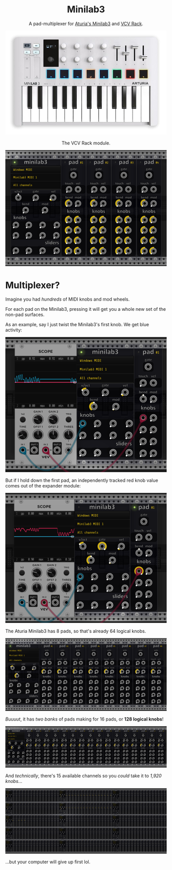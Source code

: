 <h1 align="center">Minilab3</h1>

<p align="center">
A pad-multiplexer for <a href="https://www.arturia.com/products/hybrid-synths/minilab-3/overview">Aturia's Minilab3</a> and <a href="https://vcvrack.com/">VCV Rack</a>.
</p>

<p align="center">
  <img src="https://github.com/dustinlacewell/vcv-minilab3/blob/master/minilab.png?raw=true" alt="Minilab3"/>
</p>

<p align="center">
The VCV Rack module.
</p>

<p align="center">
  <img src="https://github.com/dustinlacewell/vcv-minilab3/blob/master/module.png?raw=true" alt="Minilab3 module"/>
</p>


# Multiplexer?

Imagine you had *hundreds* of MIDI knobs and mod wheels.

For each pad on the Minilab3, pressing it will get you a whole new set of the non-pad surfaces.

As an example, say I just twist the Minilab3's first knob. We get blue activity:

<p align="center">
  <img src="https://github.com/dustinlacewell/vcv-minilab3/blob/master/main-knob.png?raw=true" alt="Minilab3 module"/>
</p>

But if I hold down the first pad, an independently tracked red knob value comes out of the expander module:

<p align="center">
  <img src="https://github.com/dustinlacewell/vcv-minilab3/blob/master/pad-knob.png?raw=true" alt="Minilab3 module"/>
</p>

The Aturia Minilab3 has 8 pads, so that's already 64 logical knobs.

<p align="center">
  <img src="https://github.com/dustinlacewell/vcv-minilab3/blob/master/8-pads.png?raw=true" alt="Minilab3 module"/>
</p>

*Buuuut*, it has *two banks* of pads making for 16 pads, or **128 logical knobs**!

<p align="center">
  <img src="https://github.com/dustinlacewell/vcv-minilab3/blob/master/16-pads.png?raw=true" alt="Minilab3 module"/>
</p>

And *technically*, there's 15 available channels so you *could* take it to *1,920 knobs*...


<p align="center">
  <img src="https://github.com/dustinlacewell/vcv-minilab3/blob/master/15-channels.png?raw=true" alt="Minilab3 module"/>
</p>

...but your computer will give up first lol.